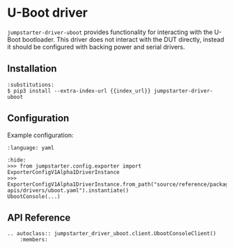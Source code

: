 # U-Boot driver

`jumpstarter-driver-uboot` provides functionality for interacting with the
U-Boot bootloader. This driver does not interact with the DUT directly, instead
it should be configured with backing power and serial drivers.

## Installation

```{code-block} console
:substitutions:
$ pip3 install --extra-index-url {{index_url}} jumpstarter-driver-uboot
```

## Configuration

Example configuration:

```{literalinclude} uboot.yaml
:language: yaml
```

```{doctest}
:hide:
>>> from jumpstarter.config.exporter import ExporterConfigV1Alpha1DriverInstance
>>> ExporterConfigV1Alpha1DriverInstance.from_path("source/reference/package-apis/drivers/uboot.yaml").instantiate()
UbootConsole(...)
```

## API Reference

```{eval-rst}
.. autoclass:: jumpstarter_driver_uboot.client.UbootConsoleClient()
    :members:
```
